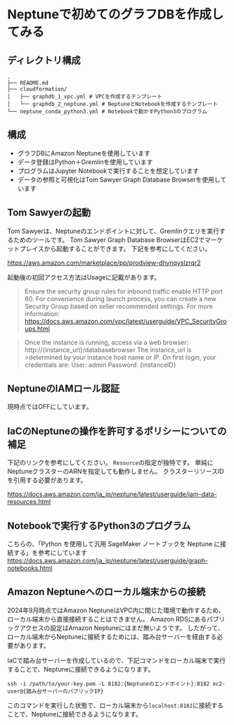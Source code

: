 # Neptuneで初めてのグラフDBを作成してみる

## ディレクトリ構成

```
.
├── README.md
├── cloudformation/
│   ├── graphdb_1_vpc.yml # VPCを作成するテンプレート
│   └── graphdb_2_neptune.yml # NeptuneとNotebookを作成するテンプレート
└── neptune_conda_python3.yml # Notebookで動かすPython3のプログラム
```

## 構成

- グラフDBにAmazon Neptuneを使用しています
- データ登録はPython＋Gremlinを使用しています
- プログラムはJupyter Notebookで実行することを想定しています
- データの参照と可視化はTom Sawyer Graph Database Browserを使用しています

## Tom Sawyerの起動

Tom Sawyerは、Neptuneのエンドポイントに対して、Gremlinクエリを実行するためのツールです。
Tom Sawyer Graph Database BrowserはEC2でマーケットプレイスから起動することができます。
下記を参考にしてください。

https://aws.amazon.com/marketplace/pp/prodview-dhynqyslzrqr2

起動後の初回アクセス方法はUsageに記載があります。
>Ensure the security group rules for inbound traffic enable HTTP port 80. For convenience during launch process, you can create a new Security Group based on seller recommended settings. For more information:
>https://docs.aws.amazon.com/vpc/latest/userguide/VPC_SecurityGroups.html 

>Once the instance is running, access via a web browser: http://{instance_url}/databasebrowser The instance_url is >determined by your instance host name or IP. On first login, your credentials are:
>User: admin Password: {instanceID}

## NeptuneのIAMロール認証

現時点ではOFFにしています。

## IaCのNeptuneの操作を許可するポリシーについての補足

下記のリンクを参考にしてください。
`Resource`の指定が独特です。
単純にNeptuneクラスターのARNを指定しても動作しません。
クラスターリソースIDを引用する必要があります。

https://docs.aws.amazon.com/ja_jp/neptune/latest/userguide/iam-data-resources.html

## Notebookで実行するPython3のプログラム

こちらの、「Python を使用して汎用 SageMaker ノートブックを Neptune に接続する」を参考にしています
https://docs.aws.amazon.com/ja_jp/neptune/latest/userguide/graph-notebooks.html

## Amazon Neptuneへのローカル端末からの接続

2024年9月時点ではAmazon NeptuneはVPC内に閉じた環境で動作するため、ローカル端末から直接接続することはできません。
Amazon RDSにあるパブリックアクセスの設定はAmazon Neptuneにはまだ無いようです。
したがって、ローカル端末からNeptuneに接続するためには、踏み台サーバーを経由する必要があります。

IaCで踏み台サーバーを作成しているので、下記コマンドをローカル端末で実行することで、Neptuneに接続できるようになります。

```shell
ssh -i /path/to/your-key.pem -L 8182:{Neptuneのエンドポイント}:8182 ec2-user@{踏み台サーバーのパブリックIP}
```

このコマンドを実行した状態で、ローカル端末から`localhost:8182`に接続することで、Neptuneに接続できるようになります。